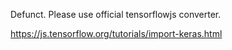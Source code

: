 Defunct.  Please use official tensorflowjs converter.

https://js.tensorflow.org/tutorials/import-keras.html

